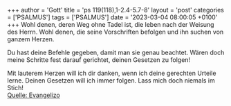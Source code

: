 +++
author = 'Gott'
title = 'ps 119(118),1-2.4-5.7-8'
layout = 'post'
categories = ['PSALMUS']
tags = ['PSALMUS']
date = '2023-03-04 08:00:05 +0100'
+++
Wohl denen, deren Weg ohne Tadel ist,
die leben nach der Weisung des Herrn.
Wohl denen, die seine Vorschriften befolgen
und ihn suchen von ganzem Herzen.

Du hast deine Befehle gegeben,
damit man sie genau beachtet.
Wären doch meine Schritte fest darauf gerichtet,
deinen Gesetzen zu folgen!

Mit lauterem Herzen will ich dir danken,
wenn ich deine gerechten Urteile lerne.<!--more-->
Deinen Gesetzen will ich immer folgen.
Lass mich doch niemals im Stich!<br> [Quelle: Evangelizo](https://evangeliumtagfuertag.org/DE/gospel)